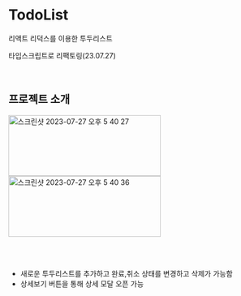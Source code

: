 # TodoList
리액트 리덕스를 이용한 투두리스트

타입스크립트로 리팩토링(23.07.27)

</br>

## 프로젝트 소개
<img width="300" height="120" alt="스크린샷 2023-07-27 오후 5 40 27" src="https://github.com/jinsollee2023/nabacam-react-lv2/assets/130551771/d33c1f03-9ea5-41b7-9117-f69a38968a55">

<img width="300" height="120" alt="스크린샷 2023-07-27 오후 5 40 36" src="https://github.com/jinsollee2023/nabacam-react-lv2/assets/130551771/4c1a1911-e17d-48f8-9c02-4d34da191bd3">

</br></br>

- 새로운 투두리스트를 추가하고 완료,취소 상태를 변경하고 삭제가 가능함
- 상세보기 버튼을 통해 상세 모달 오픈 가능
